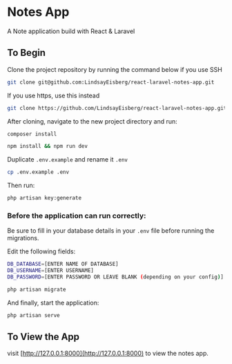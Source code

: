 # Notes App

A Note application build with React & Laravel

## To Begin

Clone the project repository by running the command below if you use SSH

```bash
git clone git@github.com:LindsayEisberg/react-laravel-notes-app.git
```

If you use https, use this instead

```bash
git clone https://github.com/LindsayEisberg/react-laravel-notes-app.git
```

After cloning, navigate to the new project directory and run:

```bash
composer install
```

```bash
npm install && npm run dev
```

Duplicate `.env.example` and rename it `.env`
```bash
cp .env.example .env
```

Then run:

```bash
php artisan key:generate
```

### Before the application can run correctly:

Be sure to fill in your database details in your `.env` file before running the migrations.

Edit the following fields:
``` bash
DB_DATABASE=[ENTER NAME OF DATABASE]
DB_USERNAME=[ENTER USERNAME]
DB_PASSWORD=[ENTER PASSWORD OR LEAVE BLANK (depending on your config)]
```

```bash
php artisan migrate
```

And finally, start the application:

```bash
php artisan serve
```
## To View the App
visit [http://127.0.0.1:8000](http://127.0.0.1:8000) to view the notes app.

